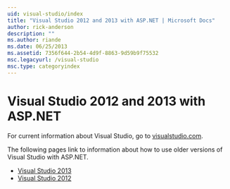 ```yaml
---
uid: visual-studio/index
title: "Visual Studio 2012 and 2013 with ASP.NET | Microsoft Docs"
author: rick-anderson
description: ""
ms.author: riande
ms.date: 06/25/2013
ms.assetid: 7356f644-2b54-4d9f-8863-9d59b9f75532
msc.legacyurl: /visual-studio
msc.type: categoryindex
---
```

# Visual Studio 2012 and 2013 with ASP.NET

For current information about Visual Studio, go to [visualstudio.com](https://www.visualstudio.com).

The following pages link to information about how to use older versions of Visual Studio with ASP.NET.

- [Visual Studio 2013](overview/2013/index.md)
- [Visual Studio 2012](overview/2012/index.md)
